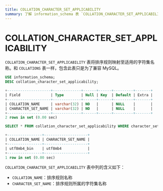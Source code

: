 ```yaml
---
title: COLLATION_CHARACTER_SET_APPLICABILITY
summary: 了解 information_schema 表 `COLLATION_CHARACTER_SET_APPLICABILITY`。
---
```


# COLLATION_CHARACTER_SET_APPLICABILITY

`COLLATION_CHARACTER_SET_APPLICABILITY` 表将排序规则映射至适用的字符集名称。和 `COLLATIONS` 表一样，包含此表只是为了兼容 MySQL。


```sql
USE information_schema;
DESC collation_character_set_applicability;
```

```sql
+--------------------+-------------+------+------+---------+-------+
| Field              | Type        | Null | Key  | Default | Extra |
+--------------------+-------------+------+------+---------+-------+
| COLLATION_NAME     | varchar(32) | NO   |      | NULL    |       |
| CHARACTER_SET_NAME | varchar(32) | NO   |      | NULL    |       |
+--------------------+-------------+------+------+---------+-------+
2 rows in set (0.00 sec)
```


```sql
SELECT * FROM collation_character_set_applicability WHERE character_set_name='utf8mb4';
```

```sql
+----------------+--------------------+
| COLLATION_NAME | CHARACTER_SET_NAME |
+----------------+--------------------+
| utf8mb4_bin    | utf8mb4            |
+----------------+--------------------+
1 row in set (0.00 sec)
```

`COLLATION_CHARACTER_SET_APPLICABILITY` 表中列的含义如下：

* `COLLATION_NAME`：排序规则名称
* `CHARACTER_SET_NAME`：排序规则所属的字符集名称
